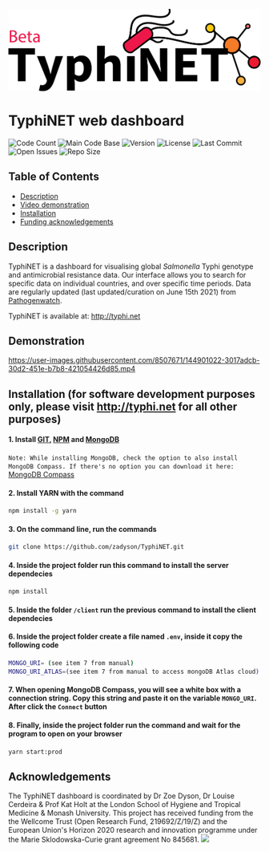 ![TyphiNET_Logo](assets/img/logo-typhinet-beta.png)

# TyphiNET web dashboard

![Code Count](https://img.shields.io/github/languages/count/zadyson/TyphiNET)
![Main Code Base](https://img.shields.io/github/languages/top/zadyson/TyphiNET)
![Version](https://img.shields.io/badge/version-1.0-red)
![License](https://img.shields.io/badge/license-GPLv3-blue)
![Last Commit](https://img.shields.io/github/last-commit/zadyson/TyphiNET)
![Open Issues](https://img.shields.io/github/issues-raw/zadyson/TyphiNET)
![Repo Size](https://img.shields.io/github/repo-size/zadyson/TyphiNET)

## Table of Contents

* [Description](#Description)
* [Video demonstration](#Demonstration)
* [Installation](#Installation)
* [Funding acknowledgements](#Acknowledgements)

## Description

TyphiNET is a dashboard for visualising global *Salmonella* Typhi genotype and antimicrobial resistance data.  Our interface allows you to search for specific data on individual countries, and over specific time periods.  Data are regularly updated (last updated/curation on June 15th 2021) from [Pathogenwatch](https://pathogen.watch/).  

TyphiNET is available at: http://typhi.net 

## Demonstration
https://user-images.githubusercontent.com/8507671/144901022-3017adcb-30d2-451e-b7b8-421054426d85.mp4

## Installation (for software development purposes only, please visit http://typhi.net for all other purposes)

#### 1. Install <a href="https://git-scm.com/">GIT</a>, <a href="https://www.npmjs.com/get-npm">NPM</a> and <a href="https://www.mongodb.com/try/download/community?tck=docs_server">MongoDB</a>

```Note: While installing MongoDB, check the option to also install MongoDB Compass. If there's no option you can download it here:``` <a href="https://www.mongodb.com/try/download/compass">MongoDB Compass</a>

#### 2. Install YARN with the command

```sh
npm install -g yarn
```

#### 3. On the command line, run the commands

```sh
git clone https://github.com/zadyson/TyphiNET.git
```

#### 4. Inside the project folder run this command to install the server dependecies

```sh
npm install
```

#### 5. Inside the folder ```/client``` run the previous command to install the client dependecies

#### 6. Inside the project folder create a file named ```.env```, inside it copy the following code

```sh
MONGO_URI= (see item 7 from manual)
MONGO_URI_ATLAS=(see item 7 from manual to access mongoDB Atlas cloud)
```

#### 7. When opening MongoDB Compass, you will see a white box with a connection string. Copy this string and paste it on the variable ```MONGO_URI```. After click the ```Connect``` button

#### 8. Finally, inside the project folder run the command and wait for the program to open on your browser

```sh
yarn start:prod
```


## Acknowledgements  

The TyphiNET dashboard is coordinated by Dr Zoe Dyson, Dr Louise Cerdeira & Prof Kat Holt at the London School of Hygiene and Tropical Medicine & Monash University. This project has received funding from the the Wellcome Trust (Open Research Fund, 219692/Z/19/Z) and the European Union's Horizon 2020 research and innovation programme under the Marie Sklodowska-Curie grant agreement No 845681. <img src="https://user-images.githubusercontent.com/8507671/153406979-9462c466-5a65-469e-adb6-14e271fd9e21.jpg" height="30" />
